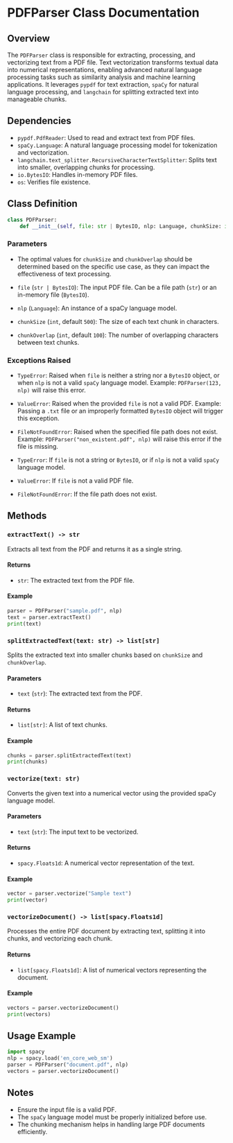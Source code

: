 # PDFParser Class Documentation

## Overview

The `PDFParser` class is responsible for extracting, processing, and vectorizing text from a PDF file. Text vectorization transforms textual data into numerical representations, enabling advanced natural language processing tasks such as similarity analysis and machine learning applications. It leverages `pypdf` for text extraction, `spaCy` for natural language processing, and `langchain` for splitting extracted text into manageable chunks.

## Dependencies

- `pypdf.PdfReader`: Used to read and extract text from PDF files.
- `spaCy.Language`: A natural language processing model for tokenization and vectorization.
- `langchain.text_splitter.RecursiveCharacterTextSplitter`: Splits text into smaller, overlapping chunks for processing.
- `io.BytesIO`: Handles in-memory PDF files.
- `os`: Verifies file existence.

## Class Definition

```python
class PDFParser:
    def __init__(self, file: str | BytesIO, nlp: Language, chunkSize: int = 500, chunkOverlap: int = 100)
```

### Parameters

- The optimal values for `chunkSize` and `chunkOverlap` should be determined based on the specific use case, as they can impact the effectiveness of text processing.

- `file` (`str | BytesIO`): The input PDF file. Can be a file path (`str`) or an in-memory file (`BytesIO`).
- `nlp` (`Language`): An instance of a spaCy language model.
- `chunkSize` (`int`, default `500`): The size of each text chunk in characters.
- `chunkOverlap` (`int`, default `100`): The number of overlapping characters between text chunks.

### Exceptions Raised

- `TypeError`: Raised when `file` is neither a string nor a `BytesIO` object, or when `nlp` is not a valid `spaCy` language model. Example: `PDFParser(123, nlp)` will raise this error.
- `ValueError`: Raised when the provided `file` is not a valid PDF. Example: Passing a `.txt` file or an improperly formatted `BytesIO` object will trigger this exception.
- `FileNotFoundError`: Raised when the specified file path does not exist. Example: `PDFParser("non_existent.pdf", nlp)` will raise this error if the file is missing.

- `TypeError`: If `file` is not a string or `BytesIO`, or if `nlp` is not a valid `spaCy` language model.
- `ValueError`: If `file` is not a valid PDF file.
- `FileNotFoundError`: If the file path does not exist.

## Methods

### `extractText() -> str`

Extracts all text from the PDF and returns it as a single string.

#### Returns

- `str`: The extracted text from the PDF file.

#### Example

```python
parser = PDFParser("sample.pdf", nlp)
text = parser.extractText()
print(text)
```

### `splitExtractedText(text: str) -> list[str]`

Splits the extracted text into smaller chunks based on `chunkSize` and `chunkOverlap`.

#### Parameters

- `text` (`str`): The extracted text from the PDF.

#### Returns

- `list[str]`: A list of text chunks.

#### Example

```python
chunks = parser.splitExtractedText(text)
print(chunks)
```

### `vectorize(text: str)`

Converts the given text into a numerical vector using the provided spaCy language model.

#### Parameters

- `text` (`str`): The input text to be vectorized.

#### Returns

- `spacy.Floats1d`: A numerical vector representation of the text.

#### Example

```python
vector = parser.vectorize("Sample text")
print(vector)
```

### `vectorizeDocument() -> list[spacy.Floats1d]`

Processes the entire PDF document by extracting text, splitting it into chunks, and vectorizing each chunk.

#### Returns

- `list[spacy.Floats1d]`: A list of numerical vectors representing the document.

#### Example

```python
vectors = parser.vectorizeDocument()
print(vectors)
```

## Usage Example

```python
import spacy
nlp = spacy.load('en_core_web_sm')
parser = PDFParser("document.pdf", nlp)
vectors = parser.vectorizeDocument()
```

## Notes

- Ensure the input file is a valid PDF.
- The `spaCy` language model must be properly initialized before use.
- The chunking mechanism helps in handling large PDF documents efficiently.

